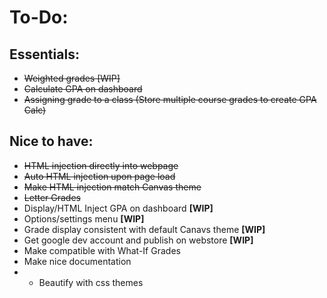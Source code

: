 # To-Do:
## Essentials:
- ~~Weighted grades [WIP]~~
- ~~Calculate GPA on dashboard~~ 
- ~~Assigning grade to a class (Store multiple course grades to create GPA Calc)~~

## Nice to have:
- ~~HTML injection directly into webpage~~
- ~~Auto HTML injection upon page load~~
- ~~Make HTML injection match Canvas theme~~
- ~~Letter Grades~~
- Display/HTML Inject GPA on dashboard **[WIP]**
- Options/settings menu **[WIP]**
- Grade display consistent with default Canavs theme **[WIP]**
- Get google dev account and publish on webstore **[WIP]**
- Make compatible with What-If Grades
- Make nice documentation
- - Beautify with css themes
